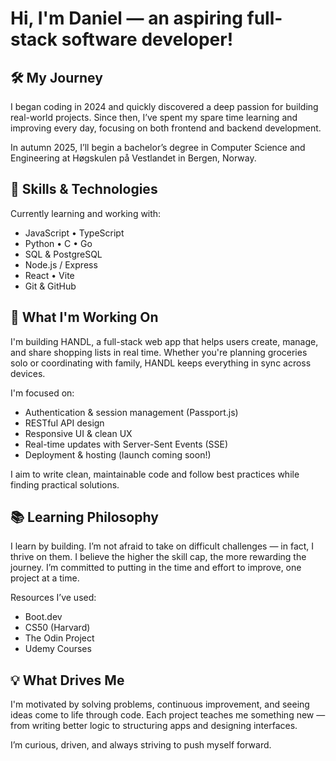 # Hi, I'm Daniel — an aspiring full-stack software developer!

## 🛠 My Journey
I began coding in 2024 and quickly discovered a deep passion for building real-world projects. Since then, I’ve spent my spare time learning and improving every day, focusing on both frontend and backend development.

In autumn 2025, I’ll begin a bachelor’s degree in Computer Science and Engineering at Høgskulen på Vestlandet in Bergen, Norway.

## 🧠 Skills & Technologies
Currently learning and working with:
- JavaScript • TypeScript
- Python • C • Go
- SQL & PostgreSQL
- Node.js / Express
- React • Vite
- Git & GitHub

## 🚀 What I'm Working On
I'm building HANDL, a full-stack web app that helps users create, manage, and share shopping lists in real time. Whether you're planning groceries solo or coordinating with family, HANDL keeps everything in sync across devices. 

I'm focused on:
- Authentication & session management (Passport.js)
- RESTful API design
- Responsive UI & clean UX
- Real-time updates with Server-Sent Events (SSE)
- Deployment & hosting (launch coming soon!)

I aim to write clean, maintainable code and follow best practices while finding practical solutions.

## 📚 Learning Philosophy
I learn by building. I’m not afraid to take on difficult challenges — in fact, I thrive on them. I believe the higher the skill cap, the more rewarding the journey. I’m committed to putting in the time and effort to improve, one project at a time.

Resources I’ve used:
- Boot.dev
- CS50 (Harvard)
- The Odin Project
- Udemy Courses

## 💡 What Drives Me
I'm motivated by solving problems, continuous improvement, and seeing ideas come to life through code. Each project teaches me something new — from writing better logic to structuring apps and designing interfaces.

I’m curious, driven, and always striving to push myself forward.
